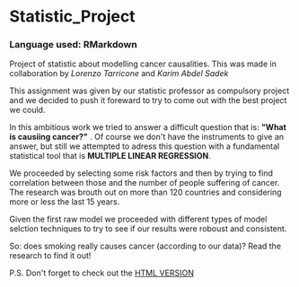 # Statistic_Project
### Language used: RMarkdown

Project of statistic about modelling cancer causalities. This was made in collaboration by *Lorenzo Tarricone* and *Karim Abdel Sadek*

This assignment was given by our statistic professor as compulsory project and we decided to push it foreward to try to come out with the best project we could.

In this ambitious work we tried to answer a difficult question that is: **"What is causiing cancer?"** . Of course we don't have the instruments to give an answer, but still we attempted to adress this question with a fundamental statistical tool that is **MULTIPLE LINEAR REGRESSION**. 

We proceeded by selecting some risk factors and then by trying to find correlation between those and the number of people suffering of cancer. The research was brouth out on more than 120 countries and considering more or less the last 15 years.

Given the first raw model we proceeded with different types of model selction techniques to try to see if our results were roboust and consistent.

So: does smoking really causes cancer (according to our data)? Read the research to find it out!

P.S. Don't forget to check out the [HTML VERSION](https://lorenzotarricone.github.io/Statistic_Project/Final_html.html)
